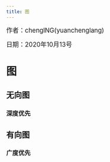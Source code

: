 ```yaml
---
title: 图
---
```


<big>作者：chenglNG(yuanchenglang)</big>

<big>日期：2020年10月13号</big>

# 图

## 无向图

### 深度优先

## 有向图

### 广度优先